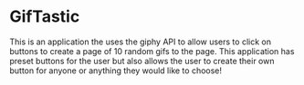# GifTastic

This is an application the uses the giphy API to allow users to click on buttons to create a page of 10 random gifs to the page. This application has preset buttons for the user but also allows the user to create their own button for anyone or anything they would like to choose!
